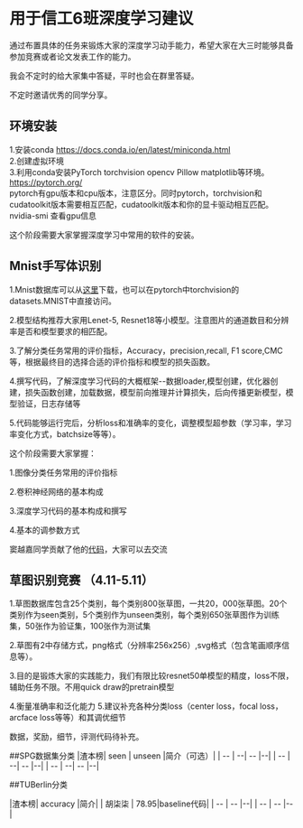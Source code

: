 # 用于信工6班深度学习建议
通过布置具体的任务来锻炼大家的深度学习动手能力，希望大家在大三时能够具备参加竞赛或者论文发表工作的能力。  

我会不定时的给大家集中答疑，平时也会在群里答疑。  

不定时邀请优秀的同学分享。

## 环境安装
1.安装conda https://docs.conda.io/en/latest/miniconda.html  
2.创建虚拟环境   
3.利用conda安装PyTorch torchvision opencv Pillow matplotlib等环境。 https://pytorch.org/  
pytorch有gpu版本和cpu版本，注意区分。同时pytorch，torchvision和cudatoolkit版本需要相互匹配，cudatoolkit版本和你的显卡驱动相互匹配。
nvidia-smi 查看gpu信息  

这个阶段需要大家掌握深度学习中常用的软件的安装。

## Mnist手写体识别 
1.Mnist数据库可以从[这里](http://yann.lecun.com/exdb/mnist/)下载，也可以在pytorch中torchvision的datasets.MNIST中直接访问。  

2.模型结构推荐大家用Lenet-5, Resnet18等小模型。注意图片的通道数目和分辨率是否和模型要求的相匹配。  

3.了解分类任务常用的评价指标，Accuracy，precision,recall, F1 score,CMC等，根据最终目的选择合适的评价指标和模型的损失函数。

4.撰写代码，了解深度学习代码的大概框架--数据loader,模型创建，优化器创建，损失函数创建，加载数据，模型前向推理并计算损失，后向传播更新模型，模型验证，日志存储等

5.代码能够运行完后，分析loss和准确率的变化，调整模型超参数（学习率，学习率变化方式，batchsize等等）。

这个阶段需要大家掌握：

1.图像分类任务常用的评价指标

2.卷积神经网络的基本构成

3.深度学习代码的基本构成和撰写

4.基本的调参数方式

窦越嘉同学贡献了他的[代码](https://github.com/Eason0921/Sanitater)，大家可以去交流


## 草图识别竞赛 （4.11-5.11）
1.草图数据库包含25个类别，每个类别800张草图，一共20，000张草图。20个类别作为seen类别，5个类别作为unseen类别，每个类别650张草图作为训练集，50张作为验证集，100张作为测试集

2.草图有2中存储方式，png格式（分辨率256x256）,svg格式（包含笔画顺序信息等）。

3.目的是锻炼大家的实践能力，我们有限比较resnet50单模型的精度，loss不限，辅助任务不限。不用quick draw的pretrain模型

4.衡量准确率和泛化能力
5.建议补充各种分类loss（center loss，focal loss， arcface loss等等）和其调优细节

数据，奖励，细节，评测代码待补充。

##SPG数据集分类
|渣本榜| seen | unseen |简介（可选）|
| -- | --| -- |--|
| -- | --| -- |--|
| -- | --| -- |--|

##TUBerlin分类

|渣本榜| accuracy |简介|
| 胡柒柒 | 78.95|baseline代码|
| -- | -- |--|
| -- | -- |--|


